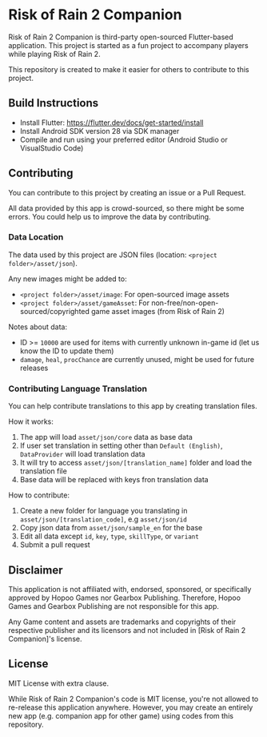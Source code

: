 # Risk of Rain 2 Companion

Risk of Rain 2 Companion is third-party open-sourced Flutter-based application. This project is started as a fun project to accompany players while playing Risk of Rain 2.

This repository is created to make it easier for others to contribute to this project.

## Build Instructions

- Install Flutter: https://flutter.dev/docs/get-started/install
- Install Android SDK version 28 via SDK manager
- Compile and run using your preferred editor (Android Studio or VisualStudio Code)

## Contributing

You can contribute to this project by creating an issue or a Pull Request.

All data provided by this app is crowd-sourced, so there might be some errors. You could help us to improve the data by contributing.

### Data Location

The data used by this project are JSON files (location: `<project folder>/asset/json`). 

Any new images might be added to:
- `<project folder>/asset/image`: For open-sourced image assets
- `<project folder>/asset/gameAsset`: For non-free/non-open-sourced/copyrighted game asset images (from Risk of Rain 2)

Notes about data:
- ID >= `10000` are used for items with currently unknown in-game id (let us know the ID to update them)
- `damage`, `heal`, `procChance` are currently unused, might be used for future releases

### Contributing Language Translation
You can help contribute translations to this app by creating translation files.

How it works:
1. The app will load `asset/json/core` data as base data
2. If user set translation in setting other than `Default (English)`, `DataProvider` will load translation data
3. It will try to access `asset/json/[translation_name]` folder and load the translation file
4. Base data will be replaced with keys fron translation data

How to contribute:
1. Create a new folder for language you translating in `asset/json/[translation_code]`, e.g `asset/json/id`
2. Copy json data from `asset/json/sample_en` for the base
3. Edit all data except `id`, `key`, `type`, `skillType`, or `variant`
4. Submit a pull request

## Disclaimer

This application is not affiliated with, endorsed, sponsored, or specifically approved by Hopoo Games nor Gearbox Publishing.
Therefore, Hopoo Games and Gearbox Publishing are not responsible for this app.

Any Game content and assets are trademarks and copyrights of their respective publisher and its licensors and not included in [Risk of Rain 2 Companion]'s license.

## License

MIT License with extra clause.

While Risk of Rain 2 Companion's code is MIT license, you're not allowed to re-release this application anywhere. However, you may create an entirely new app (e.g. companion app for other game) using codes from this repository.